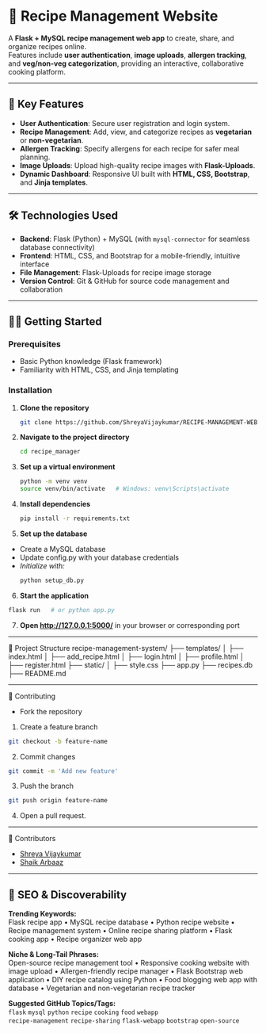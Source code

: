 # 🍲 Recipe Management Website
A **Flask + MySQL recipe management web app** to create, share, and organize recipes online.  
Features include **user authentication**, **image uploads**, **allergen tracking**, and **veg/non-veg categorization**, providing an interactive, collaborative cooking platform.

---

## 🚀 Key Features
- **User Authentication**: Secure user registration and login system.  
- **Recipe Management**: Add, view, and categorize recipes as **vegetarian** or **non-vegetarian**.  
- **Allergen Tracking**: Specify allergens for each recipe for safer meal planning.  
- **Image Uploads**: Upload high-quality recipe images with **Flask-Uploads**.  
- **Dynamic Dashboard**: Responsive UI built with **HTML, CSS, Bootstrap**, and **Jinja templates**.

---

## 🛠️ Technologies Used
- **Backend**: Flask (Python) + MySQL (with `mysql-connector` for seamless database connectivity)  
- **Frontend**: HTML, CSS, and Bootstrap for a mobile-friendly, intuitive interface  
- **File Management**: Flask-Uploads for recipe image storage  
- **Version Control**: Git & GitHub for source code management and collaboration

---

## 🧑‍🍳 Getting Started

### Prerequisites
- Basic Python knowledge (Flask framework)  
- Familiarity with HTML, CSS, and Jinja templating  

### Installation
1. **Clone the repository**
   ```bash
   git clone https://github.com/ShreyaVijaykumar/RECIPE-MANAGEMENT-WEBSITE.git
   ```
   
2. **Navigate to the project directory**
   ```bash
   cd recipe_manager
   ```
   
3. **Set up a virtual environment**
   ```bash
   python -m venv venv
   source venv/bin/activate   # Windows: venv\Scripts\activate
   ```
   
4. **Install dependencies**
   ```bash
   pip install -r requirements.txt
   ```
   
5. **Set up the database**
- Create a MySQL database
- Update config.py with your database credentials
- *Initialize with:*
  ```bash
  python setup_db.py
  ```

6. **Start the application**
  ```bash
  flask run   # or python app.py
  ```

7. **Open http://127.0.0.1:5000/**
 in your browser or corresponding port

---

📂 Project Structure
recipe-management-system/
├── templates/
│   ├── index.html
│   ├── add_recipe.html
│   ├── login.html
│   ├── profile.html
│   ├── register.html
├── static/
│   ├── style.css
├── app.py
├── recipes.db
├── README.md

---

🤝 Contributing

- Fork the repository
1) Create a feature branch
  ```bash 
  git checkout -b feature-name
  ```

2) Commit changes
  ```bash
  git commit -m 'Add new feature'
  ```

3) Push the branch
  ```bash
  git push origin feature-name
  ```
4) Open a pull request.

---

👥 Contributors

- [Shreya Vijaykumar](https://github.com/ShreyaVijaykumar)  
- [Shaik Arbaaz](https://github.com/ShaikArbaaz)

---

## 🔎 SEO & Discoverability

**Trending Keywords:**  
Flask recipe app • MySQL recipe database • Python recipe website • Recipe management system • Online recipe sharing platform • Flask cooking app • Recipe organizer web app

**Niche & Long-Tail Phrases:**  
Open-source recipe management tool • Responsive cooking website with image upload • Allergen-friendly recipe manager • Flask Bootstrap web application • DIY recipe catalog using Python • Food blogging web app with database • Vegetarian and non-vegetarian recipe tracker

**Suggested GitHub Topics/Tags:**  
`flask` `mysql` `python` `recipe` `cooking` `food` `webapp`  
`recipe-management` `recipe-sharing` `flask-webapp` `bootstrap` `open-source`


